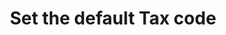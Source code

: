 ---
title: "Set the default Tax code"
name: "sourcemeta_apifact_evolution"
key: "param_default_tax_code"
description: "Order setting: Default tax code to use in the orders for line items with tax line code 'taxed'"
user_friendly_description: "Allow Stock2Shop to set the default tax code used for line items that require tax when syncing orders to Evolution."
default: ""
values: []
tags: [sourcemeta,apifact,evolution,sage-100-evolution,sage-200-evolution]
type: "meta"
process: "orders"
headless: true
---
